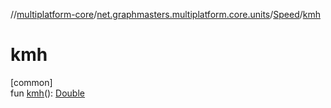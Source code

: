 //[multiplatform-core](../../../index.md)/[net.graphmasters.multiplatform.core.units](../index.md)/[Speed](index.md)/[kmh](kmh.md)

# kmh

[common]\
fun [kmh](kmh.md)(): [Double](https://kotlinlang.org/api/latest/jvm/stdlib/kotlin/-double/index.html)
